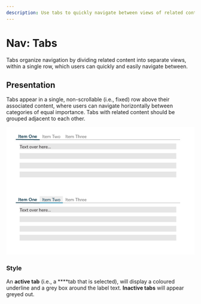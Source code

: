 ```yaml
---
description: Use tabs to quickly navigate between views of related content.
---
```


# Nav: Tabs

Tabs organize navigation by dividing related content into separate views, within a single row, which users can quickly and easily navigate between.

## Presentation

Tabs appear in a single, non-scrollable \(i.e., fixed\) row above their associated content, where users can navigate horizontally between categories of equal importance. Tabs with related content should be grouped adjacent to each other.

![Fixed tabs display all tabs on one screen at a fixed width with equal spacing.](.gitbook/assets/nav-tabs.jpg)

### Style

An **active tab** \(i.e., a ****tab that is selected\), will display a coloured underline and a grey box around the label text. **Inactive tabs** will appear greyed out. 

